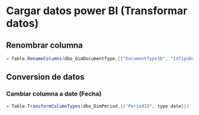 # Cargar datos power BI (Transformar datos)

## Renombrar columna

```C#
= Table.RenameColumns(dbo_DimDocumentType,{{"DocumentTypeID", "IdTipoDocumento"}, {"Name", "TipoDeDocumento"}})
```
## Conversion de datos
### Cambiar columna  a date (Fecha)
```C#
= Table.TransformColumnTypes(dbo_DimPeriod,{{"PeriodID", type date}})
```

